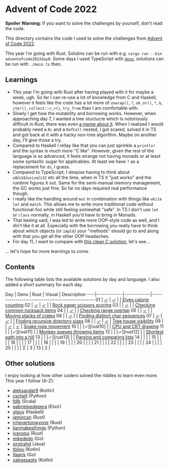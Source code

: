 Advent of Code 2022
===================

**Spoiler Warning:** If you want to solve the challenges by yourself, don't read the code.

This directory contains the code I used to solve the challenges from [Advent of Code 2022](http://adventofcode.com/2022).

This year I'm going with Rust. Solutins can be run with e.g. `cargo run --bin adventofcode2022day0`. Some days I used TypeScript with [`deno`](https://deno.land/), solutions can be run with `./main.ts` then.

Learnings
---------

* This year I'm going with Rust after having played with it for maybe a week, ugh. So far I can re-use a lot of knowledge from C and Haskell, however it feels like the code has a lot more of `unwrap()`, `?`, `ok_or()`, `*`, `&`, `iter()`, `collect::<_>()`, `try_from` than I am comfortable with.
* Slowly I get how the mutability and borrowing works. However, when approaching day 7, I wanted a tree stuctucre which is notoriously difficult in Rust, there was even [a meme about it](https://old.reddit.com/r/adventofcode/comments/zezjpl/2022_day_7_trying_to_do_aoc_in_c_having_known_the/). When I realized I would probably need a `Rc` and a `RefCell` nested, I got scared, solved it in TS and got back at it with a hacky non-tree algorithm. Maybe on another day, I'll give those a try.
* Compared to Haskell I rellay like that you can just sprinkle a `println!` and the syntax is much more "C like". However, given the rest of the language is so advanced, it feels strange not having monads or at least some syntactic sugar for applicables. At least we have `?` as a replacement for `do`, I guess.
* Compared to TypeScript, I despise having to think about `u8`/`u16`/`usize`/`i32` etc all the time, when in TS it "just works" and the runtime figures it out. Same for the semi-manual memory management, the GC works just fine. So far no days required real performance though.
* I really like the handling around `mut` in combination with things like `while let` and `match`. This allows me to write more traditional code without functional-foo while still feeling somewhat "safe". In TS I don't use `let` or `class` normally, in Haskell you'd have to bring in Monads.
* That beeing said, I was led to write more OOP-style code as well, and I din't like it at all. Especially with the borrowing you really have to think about which objects (or `impl`s) your "methods" should go to and along with that you get all the other OOP headaches.
* For day 11, I want to compare with [this clean C solution](https://github.com/ednl/aoc2022/blob/main/11.c), let's see...

... let's hope for more learnings to come.

Contents
--------

The following table lists the available solutions by day and language. I also
added a short summary for each day.

Day | Deno        | Rust        | Visual     | Description
----|-------------|-------------|-------------------------------------------------
01  | [✓][deno01] | [✓][rust01] |            | [Elves calorie counting][aoc01]
02  | [✓][deno02] | [✓][rust02] |            | [Rock paper scissors scoring][aoc02]
03  |             | [✓][rust03] |            | [Checking common rucksack items][aoc03]
04  |             | [✓][rust04] |            | [Checking range overlap][aoc04]
05  |             | [✓][rust05] |            | [Moving stacks of crates][aoc05]
06  |             | [✓][rust06] |            | [Finding distinct char sequences][aoc06]
07  | [✓][deno07] | [✓][rust07] |            | [Finding recursive directory sizes][aoc07]
08  |             | [✓][rust08] | [✓][vis08] | [Tree house visibility][aoc08]
09  |             | [✓][rust09] | [✓][vis09] | [Snake rope movement][aoc09]
10  |             | [✓][rust10] |            | [CPU and CRT drawing][aoc10]
11  |             | [✓][rust11] |            | [Monkey queues throwing items][aoc11]
12  |             | [✓][rust12] |            | [Shortest path into a hill][aoc12]
13  |             | [✓][rust13] |            | [Parsing and comparing lists][aoc13]
14  |             |             |            |
15  |             |             |            |
16  |             |             |            |
17  |             |             |            |
18  |             |             |            |
19  |             |             |            |
20  |             |             |            |
21  |             |             |            |
22  |             |             |            |
23  |             |             |            |
24  |             |             |            |
25  |             |             |            |
Σ   |           3 |          13 |          2 |

Other solutions
---------------

I enjoy looking at how other coders solved the riddles to learn even more. This
year I follow (A-Z):

* [aleksandar9](https://github.com/aleksandar9/advent-of-code-2022-kotlin) (Kotlin)
* [cschell](https://github.com/cschell/adventofcode/tree/master/2022) (Python)
* [fdlk](https://github.com/fdlk/advent-2022) (Scala)
* [gabrielpedepera](https://github.com/gabrielpedepera/advent-of-code-2022) (Elixir)
* [glguy](https://github.com/glguy/advent/tree/main/solutions/src/2022) (Haskell)
* [jamincan](https://www.reddit.com/user/jamincan) (Rust)
* [jchevertonwynne](https://github.com/jchevertonwynne/advent-of-code-2022) (Rust)
* [lianmakesthings](https://github.com/lianmakesthings/aoc2022) (Python)
* [lvaroqui](https://github.com/lvaroqui/advent-of-code-2022-rust) (Rust)
* [mikededo](https://github.com/mikededo/advent-of-code/tree/main/22) (Go)
* [sirstrahd](https://github.com/sirstrahd/adventofcode/tree/main/src/Aoc2022) (Java)
* [tbilou](https://github.com/tbilou/advent-of-code-2022) (Kotlin)
* [Xaaris](https://github.com/Xaaris/AdventOfGo/tree/master/2022) (Go)
* [xabgesagtx](https://github.com/xabgesagtx/advent-of-code-2022) (Kotlin)


 [aoc01]: http://adventofcode.com/2020/day/1
 [aoc02]: http://adventofcode.com/2020/day/2
 [aoc03]: http://adventofcode.com/2020/day/3
 [aoc04]: http://adventofcode.com/2020/day/4
 [aoc05]: http://adventofcode.com/2020/day/5
 [aoc06]: http://adventofcode.com/2020/day/6
 [aoc07]: http://adventofcode.com/2020/day/7
 [aoc08]: http://adventofcode.com/2020/day/8
 [aoc09]: http://adventofcode.com/2020/day/9
 [aoc10]: http://adventofcode.com/2020/day/10
 [aoc11]: http://adventofcode.com/2020/day/11
 [aoc12]: http://adventofcode.com/2020/day/12
 [aoc13]: http://adventofcode.com/2020/day/13
 [aoc14]: http://adventofcode.com/2020/day/14
 [aoc15]: http://adventofcode.com/2020/day/15
 [aoc16]: http://adventofcode.com/2020/day/16
 [aoc17]: http://adventofcode.com/2020/day/17
 [aoc18]: http://adventofcode.com/2020/day/18
 [aoc19]: http://adventofcode.com/2020/day/19
 [aoc20]: http://adventofcode.com/2020/day/20
 [aoc21]: http://adventofcode.com/2020/day/21
 [aoc22]: http://adventofcode.com/2020/day/22
 [aoc23]: http://adventofcode.com/2020/day/23
 [aoc24]: http://adventofcode.com/2020/day/24
 [aoc25]: http://adventofcode.com/2020/day/25
 [deno01]: day01/main.ts
 [rust01]: day01/main.rs
 [deno02]: day02/main.ts
 [rust02]: day02/main.rs
 [rust03]: day03/main.rs
 [rust04]: day04/main.rs
 [rust05]: day05/main.rs
 [rust06]: day06/main.rs
 [deno07]: day07/main.ts
 [rust07]: day07/main.rs
 [rust08]: day08/main.rs
 [rust09]: day09/main.rs
 [vis08]: day08/vis.ts
 [vis09]: day09/vis.ts